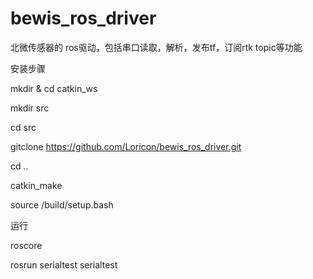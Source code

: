 # bewis_ros_driver
北微传感器的 ros驱动，包括串口读取，解析，发布tf，订阅rtk topic等功能

安装步骤

mkdir & cd catkin_ws

mkdir src

cd src

gitclone https://github.com/Loricon/bewis_ros_driver.git

cd ..

catkin_make

source /build/setup.bash


运行

roscore

rosrun serialtest serialtest
